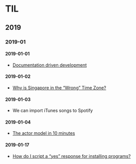 # TIL

## 2019

### 2019-01

#### 2019-01-01

* [Documentation driven development](https://www.google.com/search?q=documentation+driven+development)

#### 2019-01-02

* [Why is Singapore in the “Wrong” Time Zone?](http://www.math.nus.edu.sg/aslaksen/teaching/timezone.html)

#### 2019-01-03

* We can import iTunes songs to Spotify

#### 2019-01-04

* [The actor model in 10 minutes](https://www.brianstorti.com/the-actor-model/)

#### 2019-01-17

* [How do I script a “yes” response for installing programs?](https://stackoverflow.com/questions/7642674/how-do-i-script-a-yes-response-for-installing-programs)
